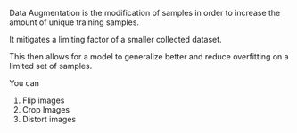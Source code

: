 Data Augmentation is the modification of samples in order to increase the amount of unique training samples. 

It mitigates a limiting factor of a smaller collected dataset.

This then allows for a model to generalize better and reduce overfitting on a limited set of samples.

You can
1. Flip images
2. Crop Images
3. Distort images 